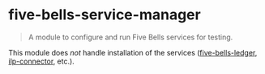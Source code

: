 # five-bells-service-manager

> A module to configure and run Five Bells services for testing.

This module does _not_ handle installation of the services ([five-bells-ledger](https://github.com/interledger/five-bells-ledger), [ilp-connector](https://github.com/interledger/js-ilp-connector), etc.).
